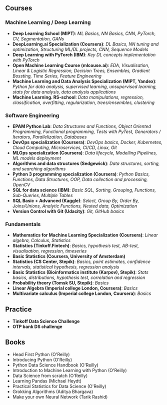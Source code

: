 ## Courses
  ### Machine Learning / Deep Learning
  * **Deep Learning School                (MIPT)**: *ML Basics, NN Basics, CNN, PyTorch, CV, Segmentation, GANs*
  * **DeepLearning.ai Specialization (Coursera)**: *DL Basics, NN tuning and optimization, Structuring ML/DL projects, CNN, Sequence Models*
  * **Deep Learning with PyTorch (IBM)**: *Key DL concepts implementation with PyTorch*
  * **Open Machine Learning Course (mlcouse.ai)**: *EDA, Visualisation, Linear & Logistic Regression, Decision Trees, Ensembles, Gradient Bossting, Time Series, Feature Engineering*  
  * **Machine Learning and Data Analysis Specialization (MIPT, Yandex)**: *Python for data analysis, supervised learning, unsupervised learning, stats for data analysis, data analysis applications*  
  * **Machine Learning. RS-school**: *Data manipulations, regression, classification, overfitting, regularization, trees/ensembles, clustering*  
  ### Software Engineering
  * **EPAM Python Lab**: *Data Structures and Functions, Object Oriented Programming, Functional programming, Tests with PyTest,  Generators / Iterators, Parallelization, Databases*
  * **DevOps specialization (Coursera)**: *DevOps basics, Docker, Kubernetes, Cloud Computing, Microservices, CI/CD, Linux, Git*
  * **MLOps specialization (Coursera)**: *Data lifecycle, Modelling Pipelines, ML models deployment*
  * **Algorithms and data structures (Sedgewick)**: *Data structures, sorting, and searching algorithms*
  * **Python 3 programming specialization (Coursera)**: *Python Basics, Functions, Data Structures, OOP, Data collection and processing, OpenCV*
  * **SQL for data science (IBM)**: *Basic SQL, Sorting, Grouping, Functions, Sub-Queries, Multiple Tables*
  * **SQL Basic + Advanced (Kaggle)**: *Select, Group By, Order By, Joins/Unions, Analytic Functions, Nested data, Optimization*
  * **Version Control with Git (Udacity)**: *Git, GitHub basics*
  ### Fundamentals  
  * **Mathematics for Machine Learning Specialization (Coursera)**: *Linear algebra, Calculus, Statistics*
  * **Statistics (Tinkoff.Fintech)**: *Basics, hypothesis test, AB-test, visualisation, regression, timeseries*
  * **Basic Statistics (Coursera, University of Amsterdam)**
  * **Statistics (CS Center, Stepik)**: *Basics, point estimates, confidence intervals, statistical hypothesis, regression analysis*
  * **Basic Statistics (Bioinformatics institute (Karpov), Stepik)**: *Stats basics, distributions, hypothesis test, correlation and regression*
  * **Probability theory (Tomsk SU, Stepik)**: *Basics*
  * **Linear Algebra (Imperial college London, Coursera)**: *Basics*
  * **Multivariate calculus (Imperial college London, Coursera)**: *Basics*

## Practice
  * **Tinkoff Data Science Challenge**
  * **OTP bank DS challenge**

## Books
  * Head First Python (O'Reilly)
  * Introducing Python (O'Reilly)
  * Python Data Science Handbook (O'Reilly)
  * Introduction to Machine Learning with Python (O'Reilly)
  * Data Science from scratch (O'Reilly)  
  * Learning Pandas (Michael Heydt)
  * Practical Statistics for Data Science (O'Reilly)
  * Grokking Algorithms (Aditya Bhargava)
  * Make your own Neural Network (Tarik Rashid)
